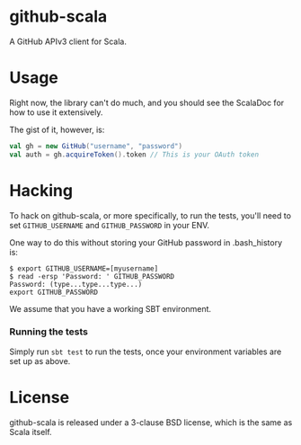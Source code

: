 # github-scala

A GitHub APIv3 client for Scala.

# Usage

Right now, the library can't do much, and you should see the
ScalaDoc for how to use it extensively.

The gist of it, however, is:

```scala
val gh = new GitHub("username", "password")
val auth = gh.acquireToken().token // This is your OAuth token
```

# Hacking

To hack on github-scala, or more specifically, to run the tests,
you'll need to set `GITHUB_USERNAME` and `GITHUB_PASSWORD` in your ENV.

One way to do this without storing your GitHub password in .bash_history is:

```shell
$ export GITHUB_USERNAME=[myusername]
$ read -ersp 'Password: ' GITHUB_PASSWORD
Password: (type...type...type...)
export GITHUB_PASSWORD
```

We assume that you have a working SBT environment.

### Running the tests

Simply run `sbt test` to run the tests, once your environment variables are
set up as above.

# License

github-scala is released under a 3-clause BSD license, which is the same as
Scala itself.
